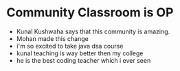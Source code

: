 # Community Classroom is OP

- Kunal Kushwaha says that this community is amazing.
- Mohan made this change 
- i'm so excited to take java dsa course
- kunal teaching is way better then my college
- he is the best coding teacher which i ever seen

